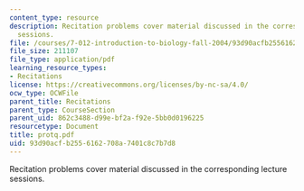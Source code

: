 ```yaml
---
content_type: resource
description: Recitation problems cover material discussed in the corresponding lecture
  sessions.
file: /courses/7-012-introduction-to-biology-fall-2004/93d90acfb2556162708a7401c8c7b7d8_protq.pdf
file_size: 211107
file_type: application/pdf
learning_resource_types:
- Recitations
license: https://creativecommons.org/licenses/by-nc-sa/4.0/
ocw_type: OCWFile
parent_title: Recitations
parent_type: CourseSection
parent_uid: 862c3488-d99e-bf2a-f92e-5bb0d0196225
resourcetype: Document
title: protq.pdf
uid: 93d90acf-b255-6162-708a-7401c8c7b7d8
---
```

Recitation problems cover material discussed in the corresponding lecture sessions.
